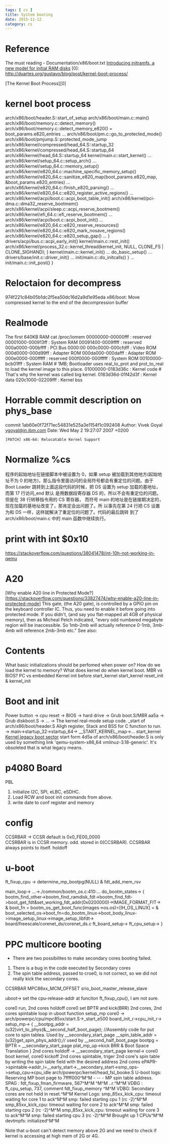 ```yaml
---
tags: [ cs ] 
title: System booting
date: 2015-11-12
category: cs
---
```



# Reference
The must reading - Documentation/x86/boot.txt
[Introducing initramfs, a new model for initial RAM disks](http://linuxdevices.linuxgizmos.com/introducing-initramfs-a-new-model-for-initial-ram-disks-a/)
[0]: http://duartes.org/gustavo/blog/post/kernel-boot-process/

[The Kernel Boot Process][0]

# kernel boot process
arch/x86/boot/header.S::start_of_setup
arch/x86/boot/main.c::main()
	arch/x86/boot/memory.c::detect_memory()
	arch/x86/boot/memory.c::detect_memory_e820() = boot_params.e820_entries
	...
	arch/x86/boot/pm.c::go_to_protected_mode()
arch/x86/boot/pmjump.S::protected_mode_jump
arch/x86/kernel/compressed/head_64.S::startup_32
arch/x86/kernel/compressed/head_64.S::startup_64
arch/x86/kernel/head_64.S::startup_64
kernel/main.c::start_kernel()
	...
	arch/x86/kernel/setup_64.c::setup_arch()
		...
		arch/x86/kernel/setup_64.c::memory_setup()
		arch/x86/kernel/e820_64.c::machine_specific_memory_setup()
		arch/x86/kernel/e820_64.c::sanitize_e820_map(boot_params.e820_map, &boot_params.e820_entries)
		...
		arch/x86/kernel/e820_64.c::finish_e820_parsing()
		...
		arch/x86/kernel/e820_64.c::e820_register_active_regions()
		...
		arch/x86/kernel/acpi/boot.c::acpi_boot_table_init()
		arch/x86/kernel/pci-dma.c::dma32_reserve_bootmem()
		arch/x86/kernel/acpi/sleep.c::acpi_reserve_bootmem()
		arch/x86/kernel/efi_64.c::efi_reserve_bootmem()
		...
		arch/x86/kernel/acpi/boot.c::acpi_boot_init()
		...
		arch/x86/kernel/e820_64.c::e820_reserve_resources()
		arch/x86/kernel/e820_64.c::e820_mark_nosave_regions()
		arch/x86/kernel/e820_64.c::e820_setup_gap()
		...
	}
	drivers/acpi/bus.c::acpi_early_init()
	kernel/main.c::rest_init()
		arch/x86/kernel/process_32.c::kernel_thread(kernel_init, NULL, CLONE_FS | CLONE_SIGHAND);
} 
kernel/main.c::kernel_init()
 ...
 do_basic_setup()
  ...
  drivers/base/init.c::driver_init()
  ...
  init/main.c::do_initcalls()
 }
 ...
 init/main.c::init_post()
}
# Reloctaion for decompress
974f221c84b05b1dc2f5ea50dc16d2a9d1e95eda
x86/boot: Move compressed kernel to the end of the decompression buffer

# Realmode
The first 640KB RAM 
cat /proc/iomem 
00000000-00000fff : reserved
00001000-000913ff : System RAM
00091400-0009ffff : reserved
000a0000-000bffff : PCI Bus 0000:00
000c0000-000cfdff : Video ROM
000d0000-000d99ff : Adapter ROM
000da000-000dafff : Adapter ROM
000e0000-000fffff : reserved
  000f0000-000fffff : System ROM
00100000-bcb01fff : System RAM   # 1MB; Bootloader uses real_to_prot and prot_to_real to load the kernel image to this place.
  01000000-0183d36c : Kernel code # That's why the kernel was called big kernel.
  0183d36d-01f42d3f : Kernel data
  020c1000-02209fff : Kernel bss
# Horrable commit description on phys_base
commit 1ab60e0f72f71ec54831e525a3e1154f1c092408
Author: Vivek Goyal <vgoyal@in.ibm.com>
Date:   Wed May 2 19:27:07 2007 +0200

    [PATCH] x86-64: Relocatable Kernel Support


# Normalize %cs
程序的起始地址在链接脚本中被设置为 0，如果 setup 被加载到其他地方(起始地
址不为 0 的地方)，那么指令里面访问的全局符号都会有重定位的问题。由于 Boot Loader
跳转到上面这段代码的时候，把 DS 设置为 setup 加载的基地址，而第 17 行访问_end 默认
是用数据段寄存器 DS 的，所以不会有重定位的问题。但是在 38 行转移指令用的 CS 寄存器，
而符号 main 的地址是在链接期决定的，现在加载的基地址改变了，那肯定会出问题了。所
以事先在第 24 行把 CS 设置为和 DS 一样，这样就解决了重定位的问题了。代码的最后跳转
到了 arch/x86/boot/main.c 中的 main 函数中继续执行。

# print with int $0x10
https://stackoverflow.com/questions/38041478/int-10h-not-working-in-qemu

# A20
[Why enable A20 line in Protected Mode?][https://stackoverflow.com/questions/33827474/why-enable-a20-line-in-protected-mode]
This gate, (the A20 gate), is controlled by a GPIO pin on the keyboard controller IC. Thus, you need to enable it before going into protected mode. If you didn't, (and say you flat-mapped all 4GB of physical memory), then as Micheal Petch indicated, "every odd numbered megabyte region will be inaccessible. So 1mb-2mb will actually reference 0-1mb, 3mb-4mb will reference 2mb-3mb etc." See also:

# Contents
What basic initializations should be perfomed when power on?
How do we load the kernel to memory?
What does kernel do when kernel boot.
MBR vs BIOS?
PC vs embedded
Kernel init 
before start_kernel
start_kernel
reset_init & kernel_init

# Boot and init
Power button -> cpu reset -> BIOS -> hard drive -> Grub boot.S/MBR aa5a -> Grub diskboot.S -> ... -> The kernel real-mode setup code. _start of arch/x86/boot/header.S
Aligh register, Stack and BSS for C function to run. -> main->startup_32->startup_64-> __START_KERNEL_map->... start_kernel
[Kernel legacy boot sector](https://github.com/torvalds/linux/blob/master/Documentation/x86/boot.txt#L130) start form 4d5a of arch/x86/boot/header.S 
is only used by something link 'qemu-system-x86_64 vmlinuz-3.18-generic'. It's obsoleted that is what legacy means.


# p4080 Board
PBL 
1. initialize I2C, SPI, eLBC, eSDHC.
2. Load RCW and boot init commands from above.
3. write date to conf register and memory
# config
CCSRBAR -> CCSR 
default is 0x0_FE00_0000  
CCSRBAR is in CCSR memory. odd. stored in 0(CCSRBAR).
CCSRBAR always points to itself.
holdoff
# u-boot
ft_fixup_cpu -> determine_mp_bootpg(NULL) & fdt_add_mem_rsv

main_loop-> ...->./common/bootm_os.c:410:... do_bootm_states-> 
{
bootm_find_other->bootm_find_ramdisk_fdt->bootm_find_fdt->boot_get_fdt&set_working_fdt_addr(0x0200000)->IMAGE_FORMAT_FIT->
&
boot_fn = bootm_os_get_boot_func(images->os.os)=[IH_OS_LINUX] = 
&
boot_selected_os->boot_fn=do_bootm_linux->boot_body_linux->image_setup_linux->image_setup_libfdt->
board/freescale/corenet_ds/corenet_ds.c ft_board_setup-> ft_cpu_setup->
}

# PPC multicore booting
* There are two possibilites to make secondary cores booting failed.
1. There is a bug in the code executed by Secondary cores
2. The spin table address, passed to croe0, is not correct, so we did not really kick the secondary cores.

CCSRBAR
MPC86xx_MCM_OFFSET
srio_boot_master_release_slave

uboot->
set the cpu-release-addr at funciton ft_fixup_cpu(), I am not sure.

core0 run, 2nd cores holdoff
core0 set BPTR and kick(BRR) 2nd cores, 2nd cores spintable loop in uboot function setup_mp
core0 -> arch/powerpc/cpu/mpc85xx/start.S->_start_e500
board_init_r->cpu_init_r-> setup_mp-> {
__bootpg_addr = (u32)virt_to_phys(&__second_half_boot_page); //Assembly code for put core to spin tablea. Used by __secondary_start_page
__spin_table_addr = (u32)get_spin_phys_addr();// used by __second_half_boot_page 
bootpg = BPTR = __secondary_start_page
plat_mp_up->kick BRR & Boot Space Translation
}
2nd cores holdoff -> __secondary_start_page
kernel->
core0 boot kernel, core0 kickoff 2nd cores spintable, triger 2nd core's spin table by writing  the spin table field with the desired address
2nd cores ePAPR->spintable->addr_l=__early_start->__secondary_start->smp_ops->setup_cpu->cpu_idle
arch/powerpc/kernel/head_fsl_booke.S
U-boot logs:
Reserving MP boot page to 7ffff000^M^M - --   -   MP spin table
address.
SPAG : fdt_fixup_fman_firmware, 567^M^M
^M^M
..r.^M^M
VDBG : ft_cpu_setup, 737, comment fdt_fixup_memory ^M^M
VDBG: Secondary cores are not held in reset.^M^M
Kernel Logs:
smp_85xx_kick_cpu: timeout waiting for core 1 to ack^M^M
smp: failed starting cpu 1 (rc -2)^M^M
smp_85xx_kick_cpu: timeout waiting for core 2 to ack^M^M
smp: failed starting cpu 2 (rc -2)^M^M
smp_85xx_kick_cpu: timeout waiting for core 3 to ack^M^M
smp: failed starting cpu 3 (rc -2)^M^M
Brought up 1 CPUs^M^M
devtmpfs: initialized^M^M

Note that u-boot can't detect  memory above 2G and we need to check
if kernel is accessing at high mem of 2G or 4G.


